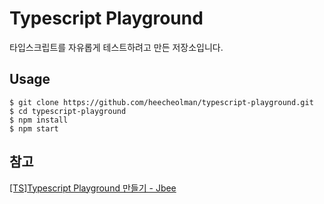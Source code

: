 # Typescript Playground
타입스크립트를 자유롭게 테스트하려고 만든 저장소입니다.

## Usage
```
$ git clone https://github.com/heecheolman/typescript-playground.git
$ cd typescript-playground
$ npm install
$ npm start 
```


## 참고
[[TS]Typescript Playground 만들기 - Jbee](https://jaeyeophan.github.io/2017/12/06/TS-TypeScript-Playground/)
